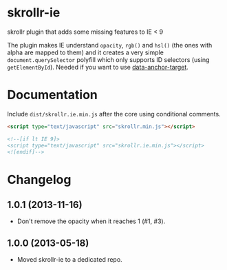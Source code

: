 skrollr-ie
==========

skrollr plugin that adds some missing features to IE < 9

The plugin makes IE understand `opacity`, `rgb()` and `hsl()` (the ones with alpha are mapped to them) and it creates a very simple `document.querySelector` polyfill which only supports ID selectors (using `getElementById`). Needed if you want to use [data-anchor-target](https://github.com/Prinzhorn/skrollr#relative-mode-or-viewport-mode).

Documentation
=====

Include `dist/skrollr.ie.min.js` after the core using conditional comments.

```html
<script type="text/javascript" src="skrollr.min.js"></script>

<!--[if lt IE 9]>
<script type="text/javascript" src="skrollr.ie.min.js"></script>
<![endif]-->
```


Changelog
====

1.0.1 (2013-11-16)
-----

* Don't remove the opacity when it reaches 1 (#1, #3).

1.0.0 (2013-05-18)
-----

* Moved skrollr-ie to a dedicated repo.